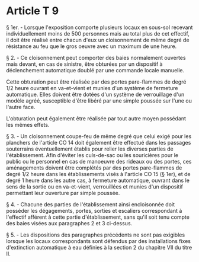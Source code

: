 # Article T 9

§ 1er. - Lorsque l'exposition comporte plusieurs locaux en sous-sol recevant individuellement moins de 500 personnes mais au total plus de cet effectif, il doit être réalisé entre chacun d'eux un cloisonnement de même degré de résistance au feu que le gros oeuvre avec un maximum de une heure.

§ 2. - Ce cloisonnement peut comporter des baies normalement ouvertes mais devant, en cas de sinistre, être obturées par un dispositif à déclenchement automatique doublé par une commande locale manuelle.

Cette obturation peut être réalisée par des portes pare-flammes de degré 1/2 heure ouvrant en va-et-vient et munies d'un système de fermeture automatique. Elles doivent être dotées d'un système de verrouillage d'un modèle agréé, susceptible d'être libéré par une simple poussée sur l'une ou l'autre face.

L'obturation peut également être réalisée par tout autre moyen possédant les mêmes effets.

§ 3. - Un cloisonnement coupe-feu de même degré que celui exigé pour les planchers de l'article CO 14 doit également être effectué dans les passages souterrains éventuellement établis pour relier les diverses parties de l'établissement. Afin d'éviter les culs-de-sac ou les souricières pour le public ou le personnel en cas de manoeuvre des rideaux ou des portes, ces aménagements doivent être complétés par des portes pare-flammes de degré 1/2 heure dans les établissements visés à l'article CO 15 (§ 1er), et de degré 1 heure dans les autre cas, à fermeture automatique, ouvrant dans le sens de la sortie ou en va-et-vient, verrouillées et munies d'un dispositif permettant leur ouverture par simple poussée.

§ 4. - Chacune des parties de l'établissement ainsi encloisonnée doit posséder les dégagements, portes, sorties et escaliers correspondant à l'effectif afférent à cette partie d'établissement, sans qu'il soit tenu compte des baies visées aux paragraphes 2 et 3 ci-dessus.

§ 5. - Les dispositions des paragraphes précédents ne sont pas exigibles lorsque les locaux correspondants sont défendus par des installations fixes d'extinction automatique à eau définies à la section 2 du chapitre VII du titre II.
